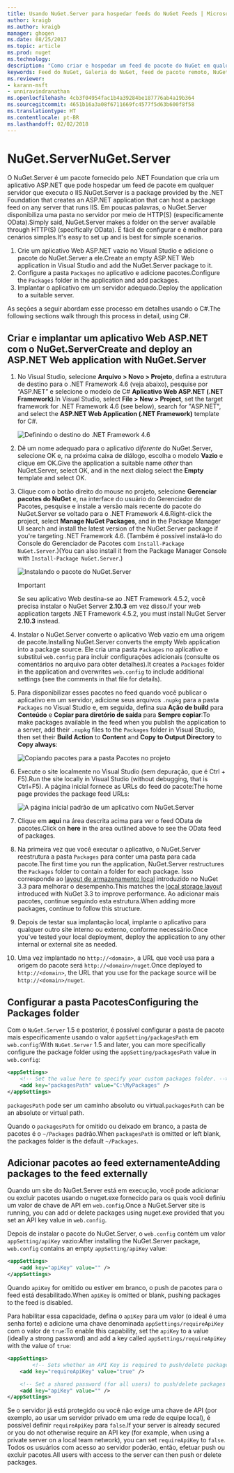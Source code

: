 ```yaml
---
title: Usando NuGet.Server para hospedar feeds do NuGet Feeds | Microsoft Docs
author: kraigb
ms.author: kraigb
manager: ghogen
ms.date: 08/25/2017
ms.topic: article
ms.prod: nuget
ms.technology: 
description: "Como criar e hospedar um feed de pacote do NuGet em qualquer servidor que executa o IIS usando NuGet.Server, tornando os pacotes disponíveis por meio de HTTP e OData."
keywords: Feed do NuGet, Galeria do NuGet, feed de pacote remoto, NuGet.Server
ms.reviewer:
- karann-msft
- unniravindranathan
ms.openlocfilehash: 4cb3f04954fac1b4a39284be187776ab4a19b364
ms.sourcegitcommit: 4651b16a3a08f6711669fc4577f5d63b600f8f58
ms.translationtype: HT
ms.contentlocale: pt-BR
ms.lasthandoff: 02/02/2018
---
```

# <a name="nugetserver"></a><span data-ttu-id="949ef-104">NuGet.Server</span><span class="sxs-lookup"><span data-stu-id="949ef-104">NuGet.Server</span></span>

<span data-ttu-id="949ef-105">O NuGet.Server é um pacote fornecido pelo .NET Foundation que cria um aplicativo ASP.NET que pode hospedar um feed de pacote em qualquer servidor que executa o IIS.</span><span class="sxs-lookup"><span data-stu-id="949ef-105">NuGet.Server is a package provided by the .NET Foundation that creates an ASP.NET application that can host a package feed on any server that runs IIS.</span></span> <span data-ttu-id="949ef-106">Em poucas palavras, o NuGet.Server disponibiliza uma pasta no servidor por meio de HTTP(S) (especificamente OData).</span><span class="sxs-lookup"><span data-stu-id="949ef-106">Simply said, NuGet.Server makes a folder on the server available through HTTP(S) (specifically OData).</span></span> <span data-ttu-id="949ef-107">É fácil de configurar e é melhor para cenários simples.</span><span class="sxs-lookup"><span data-stu-id="949ef-107">It's easy to set up and is best for simple scenarios.</span></span>

1. <span data-ttu-id="949ef-108">Crie um aplicativo Web ASP.NET vazio no Visual Studio e adicione o pacote do NuGet.Server a ele.</span><span class="sxs-lookup"><span data-stu-id="949ef-108">Create an empty ASP.NET Web application in Visual Studio and add the NuGet.Server package to it.</span></span>
1. <span data-ttu-id="949ef-109">Configure a pasta `Packages` no aplicativo e adicione pacotes.</span><span class="sxs-lookup"><span data-stu-id="949ef-109">Configure the `Packages` folder in the application and add packages.</span></span>
1. <span data-ttu-id="949ef-110">Implantar o aplicativo em um servidor adequado.</span><span class="sxs-lookup"><span data-stu-id="949ef-110">Deploy the application to a suitable server.</span></span>

<span data-ttu-id="949ef-111">As seções a seguir abordam esse processo em detalhes usando o C#.</span><span class="sxs-lookup"><span data-stu-id="949ef-111">The following sections walk through this process in detail, using C#.</span></span>

## <a name="create-and-deploy-an-aspnet-web-application-with-nugetserver"></a><span data-ttu-id="949ef-112">Criar e implantar um aplicativo Web ASP.NET com o NuGet.Server</span><span class="sxs-lookup"><span data-stu-id="949ef-112">Create and deploy an ASP.NET Web application with NuGet.Server</span></span>

1. <span data-ttu-id="949ef-113">No Visual Studio, selecione **Arquivo > Novo > Projeto**, defina a estrutura de destino para o .NET Framework 4.6 (veja abaixo), pesquise por “ASP.NET” e selecione o modelo de C# **Aplicativo Web ASP.NET (.NET Framework)**.</span><span class="sxs-lookup"><span data-stu-id="949ef-113">In Visual Studio, select **File > New > Project**, set the target framework for .NET Framework 4.6 (see below), search for "ASP.NET", and select the **ASP.NET Web Application (.NET Framework)** template for C#.</span></span>

    ![Definindo o destino do .NET Framework 4.6](media/Hosting_01-NuGet.Server-Set4.6.png)

1. <span data-ttu-id="949ef-115">Dê um nome adequado para o aplicativo *diferente* do NuGet.Server, selecione OK e, na próxima caixa de diálogo, escolha o modelo **Vazio** e clique em OK.</span><span class="sxs-lookup"><span data-stu-id="949ef-115">Give the application a suitable name *other* than NuGet.Server, select OK, and in the next dialog select the **Empty** template and select OK.</span></span>

1. <span data-ttu-id="949ef-116">Clique com o botão direito do mouse no projeto, selecione **Gerenciar pacotes do NuGet** e, na interface do usuário do Gerenciador de Pacotes, pesquise e instale a versão mais recente do pacote do NuGet.Server se voltado para o .NET Framework 4.6.</span><span class="sxs-lookup"><span data-stu-id="949ef-116">Right-click the project, select **Manage NuGet Packages**, and in the Package Manager UI search and install the latest version of the NuGet.Server package if you're targeting .NET Framework 4.6.</span></span> <span data-ttu-id="949ef-117">(Também é possível instalá-lo do Console do Gerenciador de Pacotes com `Install-Package NuGet.Server`.)</span><span class="sxs-lookup"><span data-stu-id="949ef-117">(You can also install it from the Package Manager Console with `Install-Package NuGet.Server`.)</span></span>

    ![Instalando o pacote do NuGet.Server](media/Hosting_02-NuGet.Server-Package.png)

    > [!Important]
    > <span data-ttu-id="949ef-119">Se seu aplicativo Web destina-se ao .NET Framework 4.5.2, você precisa instalar o NuGet Server **2.10.3** em vez disso.</span><span class="sxs-lookup"><span data-stu-id="949ef-119">If your web application targets .NET Framework 4.5.2, you must install NuGet Server **2.10.3** instead.</span></span>

1. <span data-ttu-id="949ef-120">Instalar o NuGet.Server converte o aplicativo Web vazio em uma origem de pacote.</span><span class="sxs-lookup"><span data-stu-id="949ef-120">Installing NuGet.Server converts the empty Web application into a package source.</span></span> <span data-ttu-id="949ef-121">Ele cria uma pasta `Packages` no aplicativo e substitui `web.config` para incluir configurações adicionais (consulte os comentários no arquivo para obter detalhes).</span><span class="sxs-lookup"><span data-stu-id="949ef-121">It creates a `Packages` folder in the application and overwrites `web.config` to include additional settings (see the comments in that file for details).</span></span>

1. <span data-ttu-id="949ef-122">Para disponibilizar esses pacotes no feed quando você publicar o aplicativo em um servidor, adicione seus arquivos `.nupkg` para a pasta `Packages` no Visual Studio e, em seguida, defina sua **Ação de build** para **Conteúdo** e **Copiar para diretório de saída** para **Sempre copiar**:</span><span class="sxs-lookup"><span data-stu-id="949ef-122">To make packages available in the feed when you publish the application to a server, add their `.nupkg` files to the `Packages` folder in Visual Studio, then set their **Build Action** to **Content** and **Copy to Output Directory** to **Copy always**:</span></span>

    ![Copiando pacotes para a pasta Pacotes no projeto](media/Hosting_03-NuGet.Server-Package-Folder.png)

1. <span data-ttu-id="949ef-124">Execute o site localmente no Visual Studio (sem depuração, que é Ctrl + F5).</span><span class="sxs-lookup"><span data-stu-id="949ef-124">Run the site locally in Visual Studio (without debugging, that is Ctrl+F5).</span></span> <span data-ttu-id="949ef-125">A página inicial fornece as URLs do feed do pacote:</span><span class="sxs-lookup"><span data-stu-id="949ef-125">The home page provides the package feed URLs:</span></span>

    ![A página inicial padrão de um aplicativo com NuGet.Server](media/Hosting_04-NuGet.Server-FeedHomePage.png)

1. <span data-ttu-id="949ef-127">Clique em **aqui** na área descrita acima para ver o feed OData de pacotes.</span><span class="sxs-lookup"><span data-stu-id="949ef-127">Click on **here** in the area outlined above to see the OData feed of packages.</span></span>

1. <span data-ttu-id="949ef-128">Na primeira vez que você executar o aplicativo, o NuGet.Server reestrutura a pasta `Packages` para conter uma pasta para cada pacote.</span><span class="sxs-lookup"><span data-stu-id="949ef-128">The first time you run the application, NuGet.Server restructures the `Packages` folder to contain a folder for each package.</span></span> <span data-ttu-id="949ef-129">Isso corresponde ao [layout de armazenamento local](http://blog.nuget.org/20151118/nuget-3.3.html#folder-based-repository-commands) introduzido no NuGet 3.3 para melhorar o desempenho.</span><span class="sxs-lookup"><span data-stu-id="949ef-129">This matches the [local storage layout](http://blog.nuget.org/20151118/nuget-3.3.html#folder-based-repository-commands) introduced with NuGet 3.3 to improve performance.</span></span> <span data-ttu-id="949ef-130">Ao adicionar mais pacotes, continue seguindo esta estrutura.</span><span class="sxs-lookup"><span data-stu-id="949ef-130">When adding more packages, continue to follow this structure.</span></span>

1. <span data-ttu-id="949ef-131">Depois de testar sua implantação local, implante o aplicativo para qualquer outro site interno ou externo, conforme necessário.</span><span class="sxs-lookup"><span data-stu-id="949ef-131">Once you've tested your local deployment, deploy the application to any other internal or external site as needed.</span></span>
1. <span data-ttu-id="949ef-132">Uma vez implantado no `http://<domain>`, a URL que você usa para a origem do pacote será `http://<domain>/nuget`.</span><span class="sxs-lookup"><span data-stu-id="949ef-132">Once deployed to `http://<domain>`, the URL that you use for the package source will be `http://<domain>/nuget`.</span></span>

## <a name="configuring-the-packages-folder"></a><span data-ttu-id="949ef-133">Configurar a pasta Pacotes</span><span class="sxs-lookup"><span data-stu-id="949ef-133">Configuring the Packages folder</span></span>

<span data-ttu-id="949ef-134">Com o `NuGet.Server` 1.5 e posterior, é possível configurar a pasta de pacote mais especificamente usando o valor `appSetting/packagesPath` em `web.config`:</span><span class="sxs-lookup"><span data-stu-id="949ef-134">With `NuGet.Server` 1.5 and later, you can more specifically configure the package folder using the `appSetting/packagesPath` value in `web.config`:</span></span>

```xml
<appSettings>
    <!-- Set the value here to specify your custom packages folder. -->
    <add key="packagesPath" value="C:\MyPackages" />
</appSettings>
```

<span data-ttu-id="949ef-135">`packagesPath` pode ser um caminho absoluto ou virtual.</span><span class="sxs-lookup"><span data-stu-id="949ef-135">`packagesPath` can be an absolute or virtual path.</span></span>

<span data-ttu-id="949ef-136">Quando o `packagesPath` for omitido ou deixado em branco, a pasta de pacotes é o `~/Packages` padrão.</span><span class="sxs-lookup"><span data-stu-id="949ef-136">When `packagesPath` is omitted or left blank, the packages folder is the default `~/Packages`.</span></span>

## <a name="adding-packages-to-the-feed-externally"></a><span data-ttu-id="949ef-137">Adicionar pacotes ao feed externamente</span><span class="sxs-lookup"><span data-stu-id="949ef-137">Adding packages to the feed externally</span></span>

<span data-ttu-id="949ef-138">Quando um site do NuGet.Server está em execução, você pode adicionar ou excluir pacotes usando o nuget.exe fornecido para os quais você definiu um valor de chave de API em `web.config`.</span><span class="sxs-lookup"><span data-stu-id="949ef-138">Once a NuGet.Server site is running, you can add or delete packages using nuget.exe provided that you set an API key value in `web.config`.</span></span>

<span data-ttu-id="949ef-139">Depois de instalar o pacote do NuGet.Server, o `web.config` contém um valor `appSetting/apiKey` vazio:</span><span class="sxs-lookup"><span data-stu-id="949ef-139">After installing the NuGet.Server package, `web.config` contains an empty `appSetting/apiKey` value:</span></span>

```xml
<appSettings>
    <add key="apiKey" value="" />
</appSettings>
```

<span data-ttu-id="949ef-140">Quando `apiKey` for omitido ou estiver em branco, o push de pacotes para o feed está desabilitado.</span><span class="sxs-lookup"><span data-stu-id="949ef-140">When `apiKey` is omitted or blank, pushing packages to the feed is disabled.</span></span>

<span data-ttu-id="949ef-141">Para habilitar essa capacidade, defina o `apiKey` para um valor (o ideal é uma senha forte) e adicione uma chave denominada `appSettings/requireApiKey` com o valor de `true`:</span><span class="sxs-lookup"><span data-stu-id="949ef-141">To enable this capability, set the `apiKey` to a value (ideally a strong password) and add a key called `appSettings/requireApiKey` with the value of `true`:</span></span>

```xml
<appSettings>
        <!-- Sets whether an API Key is required to push/delete packages -->
    <add key="requireApiKey" value="true" />

    <!-- Set a shared password (for all users) to push/delete packages -->
    <add key="apiKey" value="" />
</appSettings>
```

<span data-ttu-id="949ef-142">Se o servidor já está protegido ou você não exige uma chave de API (por exemplo, ao usar um servidor privado em uma rede de equipe local), é possível definir `requireApiKey` para `false`.</span><span class="sxs-lookup"><span data-stu-id="949ef-142">If your server is already secured or you do not otherwise require an API key (for example, when using a private server on a local team network), you can set `requireApiKey` to `false`.</span></span> <span data-ttu-id="949ef-143">Todos os usuários com acesso ao servidor poderão, então, efetuar push ou excluir pacotes.</span><span class="sxs-lookup"><span data-stu-id="949ef-143">All users with access to the server can then push or delete packages.</span></span>